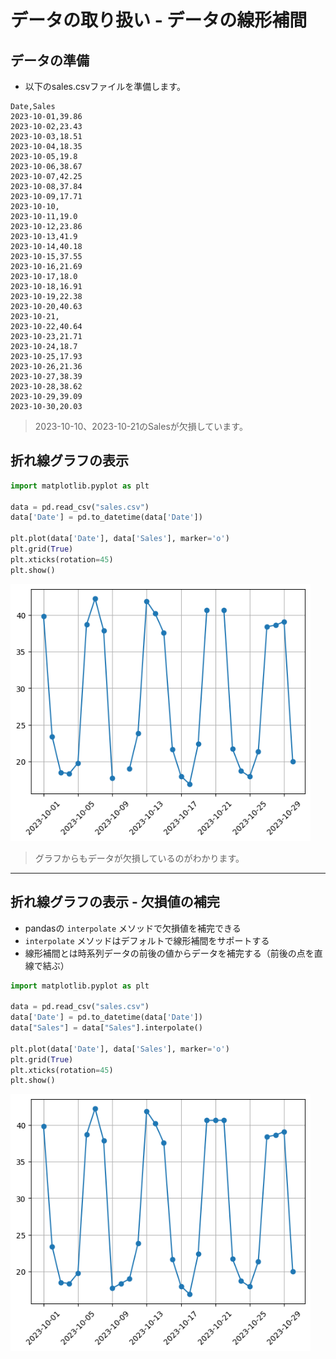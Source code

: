 # データの取り扱い - データの線形補間

## データの準備

* 以下のsales.csvファイルを準備します。

```csv
Date,Sales
2023-10-01,39.86
2023-10-02,23.43
2023-10-03,18.51
2023-10-04,18.35
2023-10-05,19.8
2023-10-06,38.67
2023-10-07,42.25
2023-10-08,37.84
2023-10-09,17.71
2023-10-10,
2023-10-11,19.0
2023-10-12,23.86
2023-10-13,41.9
2023-10-14,40.18
2023-10-15,37.55
2023-10-16,21.69
2023-10-17,18.0
2023-10-18,16.91
2023-10-19,22.38
2023-10-20,40.63
2023-10-21,
2023-10-22,40.64
2023-10-23,21.71
2023-10-24,18.7
2023-10-25,17.93
2023-10-26,21.36
2023-10-27,38.39
2023-10-28,38.62
2023-10-29,39.09
2023-10-30,20.03
```

> 2023-10-10、2023-10-21のSalesが欠損しています。

## 折れ線グラフの表示

```py
import matplotlib.pyplot as plt

data = pd.read_csv("sales.csv")
data['Date'] = pd.to_datetime(data['Date'])

plt.plot(data['Date'], data['Sales'], marker='o')
plt.grid(True)
plt.xticks(rotation=45)
plt.show()
```

<img src="img/003.png" width="480px">

> グラフからもデータが欠損しているのがわかります。

---

## 折れ線グラフの表示 - 欠損値の補完

* pandasの `interpolate` メソッドで欠損値を補完できる
* `interpolate` メソッドはデフォルトで線形補間をサポートする
* 線形補間とは時系列データの前後の値からデータを補完する（前後の点を直線で結ぶ）

```py
import matplotlib.pyplot as plt

data = pd.read_csv("sales.csv")
data['Date'] = pd.to_datetime(data['Date'])
data["Sales"] = data["Sales"].interpolate()

plt.plot(data['Date'], data['Sales'], marker='o')
plt.grid(True)
plt.xticks(rotation=45)
plt.show()
```

<img src="img/004.png" width="480px">
